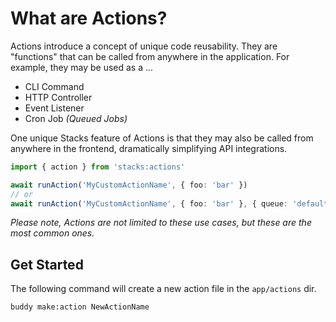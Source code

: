 # What are Actions?

Actions introduce a concept of unique code reusability. They are "functions" that can be called from anywhere in the application. For example, they may be used as a ...

- CLI Command
- HTTP Controller
- Event Listener
- Cron Job _(Queued Jobs)_

One unique Stacks feature of Actions is that they may also be called from anywhere in the frontend, dramatically simplifying API integrations.

```ts
import { action } from 'stacks:actions'

await runAction('MyCustomActionName', { foo: 'bar' })
// or
await runAction('MyCustomActionName', { foo: 'bar' }, { queue: 'default' })
```

_Please note, Actions are not limited to these use cases, but these are the most common ones._

## Get Started

The following command will create a new action file in the `app/actions` dir.

```sh
buddy make:action NewActionName
```
